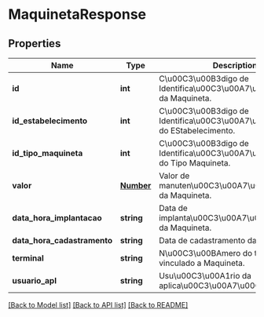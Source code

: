 # MaquinetaResponse

## Properties
Name | Type | Description | Notes
------------ | ------------- | ------------- | -------------
**id** | **int** | C\u00C3\u00B3digo de Identifica\u00C3\u00A7\u00C3\u00A3o da Maquineta. | [optional] 
**id_estabelecimento** | **int** | C\u00C3\u00B3digo de Identifica\u00C3\u00A7\u00C3\u00A3o do EStabelecimento. | [optional] 
**id_tipo_maquineta** | **int** | C\u00C3\u00B3digo de Identifica\u00C3\u00A7\u00C3\u00A3o do Tipo Maquineta. | [optional] 
**valor** | [**Number**](Number.md) | Valor de manuten\u00C3\u00A7\u00C3\u00A3o da Maquineta. | [optional] 
**data_hora_implantacao** | **string** | Data de implanta\u00C3\u00A7\u00C3\u00A3o da Maquineta. | [optional] 
**data_hora_cadastramento** | **string** | Data de cadastramento da Maquineta. | [optional] 
**terminal** | **string** | N\u00C3\u00BAmero do terminal vinculado a Maquineta. | [optional] 
**usuario_apl** | **string** | Usu\u00C3\u00A1rio da aplica\u00C3\u00A7\u00C3\u00A3o. | [optional] 

[[Back to Model list]](../README.md#documentation-for-models) [[Back to API list]](../README.md#documentation-for-api-endpoints) [[Back to README]](../README.md)



